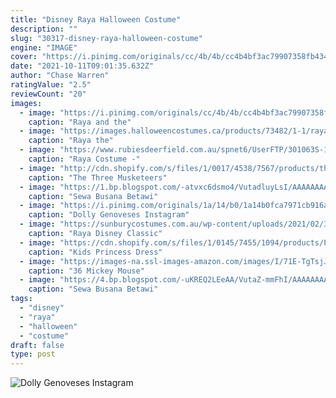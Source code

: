 ```yaml
---
title: "Disney Raya Halloween Costume"
description: ""
slug: "30317-disney-raya-halloween-costume"
engine: "IMAGE"
cover: "https://i.pinimg.com/originals/cc/4b/4b/cc4b4bf3ac79907358fb4346c3cfce2a.jpg"
date: "2021-10-11T09:01:35.632Z"
author: "Chase Warren"
ratingValue: "2.5"
reviewCount: "20"
images:
  - image: "https://i.pinimg.com/originals/cc/4b/4b/cc4b4bf3ac79907358fb4346c3cfce2a.jpg"
    caption: "Raya and the"
  - image: "https://images.halloweencostumes.ca/products/73482/1-1/raya-and-the-last-dragon-girls-classic-raya-costume.jpg"
    caption: "Raya the"
  - image: "https://www.rubiesdeerfield.com.au/spnet6/UserFTP/301063S-1.jpg"
    caption: "Raya Costume -"
  - image: "http://cdn.shopify.com/s/files/1/0017/4538/7567/products/the-three-musketeers-costume-hire-420204_grande.jpg?v=1562194890"
    caption: "The Three Musketeers"
  - image: "https://1.bp.blogspot.com/-atvxc6dsmo4/VutadluyLsI/AAAAAAAAE5g/k88hmgcypG8LRLxddGfvy32uEP5z-wH_w/s640/IMG-20160210-WA0025.jpg"
    caption: "Sewa Busana Betawi"
  - image: "https://i.pinimg.com/originals/1a/14/b0/1a14b0fca7971cb916ad5b3cce95907c.jpg"
    caption: "Dolly Genoveses Instagram"
  - image: "https://sunburycostumes.com.au/wp-content/uploads/2021/02/3190-3-768x1024.jpg"
    caption: "Raya Disney Classic"
  - image: "https://cdn.shopify.com/s/files/1/0145/7455/1094/products/Princess_Jasmine_Costume_Dress_Up_2_grande.jpg?v=1599105165"
    caption: "Kids Princess Dress"
  - image: "https://images-na.ssl-images-amazon.com/images/I/71E-TgTsjJL._AC_UL1500_.jpg"
    caption: "36 Mickey Mouse"
  - image: "https://4.bp.blogspot.com/-uKREQ2LEeAA/VutaZ-mmFhI/AAAAAAAAE6A/2v3i27wI2PodzC1qMVmRDdWpzCxuJrP7A/s1600/IMG-20160318-WA0001.jpg"
    caption: "Sewa Busana Betawi"
tags:
  - "disney"
  - "raya"
  - "halloween"
  - "costume"
draft: false
type: post
---
```



![Dolly Genoveses Instagram](https://i.pinimg.com/originals/1a/14/b0/1a14b0fca7971cb916ad5b3cce95907c.jpg "Dolly Genoveses Instagram")


<!--inArticleAds-->

<!--galleryOne-->


<!--inArticleAds-->

<!--galleryTwo-->


<!--galleryThree-->

